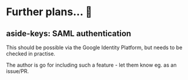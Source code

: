 # Further plans... 🔭

## aside-keys: SAML authentication

This should be possible via the Google Identity Platform, but needs to be checked in practise.

The author is go for including such a feature - let them know eg. as an issue/PR.

